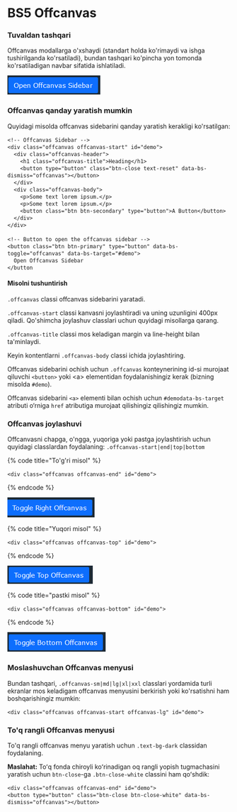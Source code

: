 # BS5 Offcanvas

### Tuvaldan tashqari

Offcanvas modallarga o'xshaydi (standart holda ko'rimaydi va ishga tushirilganda ko'rsatiladi), bundan tashqari ko'pincha yon tomonda ko'rsatiladigan navbar sifatida ishlatiladi.

![](<../../.gitbook/assets/image (724).png>)

### Offcanvas qanday yaratish mumkin

Quyidagi misolda offcanvas sidebarini qanday yaratish kerakligi ko'rsatilgan:

```
<!-- Offcanvas Sidebar -->
<div class="offcanvas offcanvas-start" id="demo">
  <div class="offcanvas-header">
    <h1 class="offcanvas-title">Heading</h1>
    <button type="button" class="btn-close text-reset" data-bs-dismiss="offcanvas"></button>
  </div>
  <div class="offcanvas-body">
    <p>Some text lorem ipsum.</p>
    <p>Some text lorem ipsum.</p>
    <button class="btn btn-secondary" type="button">A Button</button>
  </div>
</div>

<!-- Button to open the offcanvas sidebar -->
<button class="btn btn-primary" type="button" data-bs-toggle="offcanvas" data-bs-target="#demo">
  Open Offcanvas Sidebar
</button
```

#### Misolni tushuntirish

`.offcanvas` classi offcanvas sidebarini yaratadi.

`.offcanvas-start` classi kanvasni joylashtiradi va uning uzunligini 400px qiladi. Qo'shimcha  joylashuv classlari uchun quyidagi misollarga qarang.

`.offcanvas-title` classi mos keladigan margin va line-height bilan ta'minlaydi.

Keyin kontentlarni `.offcanvas-body` classi ichida joylashtiring.

Offcanvas sidebarini ochish uchun `.offcanvas` konteynerining id-si murojaat qiluvchi `<button>` yoki \<a> elementidan foydalanishingiz kerak (bizning misolda `#demo`).

Offcanvas sidebarini `<a>` elementi bilan ochish uchun `#demodata-bs-target` atributi o‘rniga `href` atributiga murojaat qilishingiz qilishingiz mumkin.

### Offcanvas joylashuvi

Offcanvasni chapga, o'ngga, yuqoriga yoki pastga joylashtirish uchun quyidagi classlardan foydalaning: `.offcanvas-start|end|top|bottom`

{% code title="To'g'ri misol" %}
```
<div class="offcanvas offcanvas-end" id="demo">
```
{% endcode %}

![](<../../.gitbook/assets/image (673).png>)

{% code title="Yuqori misol" %}
```
<div class="offcanvas offcanvas-top" id="demo">
```
{% endcode %}

![](<../../.gitbook/assets/image (678).png>)

{% code title="pastki misol" %}
```
<div class="offcanvas offcanvas-bottom" id="demo">
```
{% endcode %}

![](<../../.gitbook/assets/image (661).png>)

### Moslashuvchan Offcanvas menyusi

Bundan tashqari, `.offcanvas-sm|md|lg|xl|xxl` classlari yordamida turli ekranlar mos keladigam offcanvas menyusini berkirish yoki ko'rsatishni ham boshqarishingiz mumkin:

```
<div class="offcanvas offcanvas-start offcanvas-lg" id="demo">
```

### To'q rangli Offcanvas menyusi

To'q rangli offcanvas menyu yaratish uchun `.text-bg-dark` classidan foydalaning.

**Maslahat:** Toʻq fonda chiroyli koʻrinadigan oq rangli yopish tugmachasini yaratish uchun `btn-close`-ga `.btn-close-white` classini ham qoʻshdik:

```
<div class="offcanvas offcanvas-end" id="demo">
<button type="button" class="btn-close btn-close-white" data-bs-dismiss="offcanvas"></button>
```
